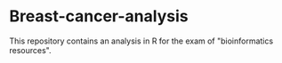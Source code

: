 # Breast-cancer-analysis
This repository contains an analysis in R for the exam of "bioinformatics resources". 
